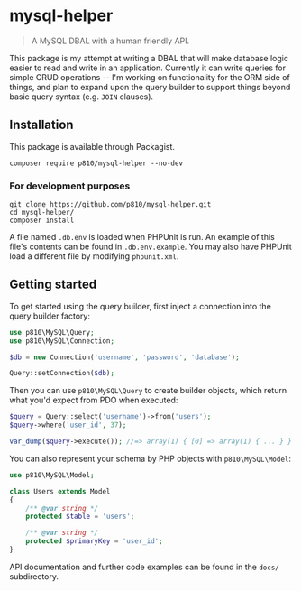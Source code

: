 # mysql-helper
> A MySQL DBAL with a human friendly API.

This package is my attempt at writing a DBAL that will make database logic easier to read and write in an application.
Currently it can write queries for simple CRUD operations -- I'm working on functionality for the ORM side of things,
and plan to expand upon the query builder to support things beyond basic query syntax (e.g. `JOIN` clauses).

## Installation
This package is available through Packagist.

```
composer require p810/mysql-helper --no-dev
```

### For development purposes
```
git clone https://github.com/p810/mysql-helper.git
cd mysql-helper/
composer install
```

A file named `.db.env` is loaded when PHPUnit is run. An example of this file's contents can be found in `.db.env.example`. You may also have PHPUnit load a different file by modifying `phpunit.xml`.

## Getting started
To get started using the query builder, first inject a connection into the query builder factory:

```php
use p810\MySQL\Query;
use p810\MySQL\Connection;

$db = new Connection('username', 'password', 'database');

Query::setConnection($db);
```

Then you can use `p810\MySQL\Query` to create builder objects, which return what you'd expect from PDO when executed:

```php
$query = Query::select('username')->from('users');
$query->where('user_id', 37);

var_dump($query->execute()); //=> array(1) { [0] => array(1) { ... } }
```

You can also represent your schema by PHP objects with `p810\MySQL\Model`:

```php
use p810\MySQL\Model;

class Users extends Model
{
    /** @var string */
    protected $table = 'users';

    /** @var string */
    protected $primaryKey = 'user_id';
}
```

API documentation and further code examples can be found in the `docs/` subdirectory.
